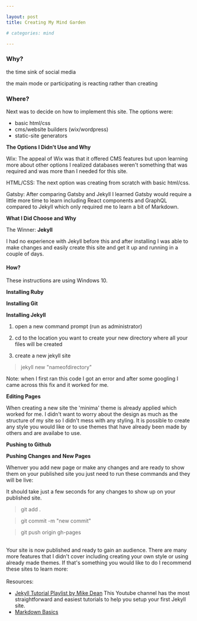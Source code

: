 ```yaml
---

layout: post
title: Creating My Mind Garden

# categories: mind

---
```


### **Why?**
the time sink of social media

the main mode or participating is reacting rather than creating

### **Where?**
Next was to decide on how to implement this site. The options were: 
- basic html/css
- cms/website builders (wix/wordpress)
- static-site generators

**The Options I Didn't Use and Why**

Wix: The appeal of Wix was that it offered CMS features but upon learning more about other options I realized databases weren't something that was required and was more than I needed for this site.

HTML/CSS: The next option was creating from scratch with basic html/css. 

Gatsby: After comparing Gatsby and Jekyll I learned Gatsby would require a little more time to learn including React components and GraphQL compared to Jekyll which only required me to learn a bit of Markdown. 

**What I Did Choose and Why**

The Winner: **Jekyll**

I had no experience with Jekyll before this and after installing I was able to make changes and easily create this site and get it up and running in a couple of days.

#### How?

These instructions are using Windows 10.

**Installing Ruby**

**Installing Git**

**Installing Jekyll**

1. open a new command prompt (run as administrator)

2. cd to the location you want to create your new directory where all your files will be created

3. create a new jekyll site
> jekyll new "nameofdirectory"

Note: when I first ran this code I got an error and after some googling I came across this fix and it worked for me.
> 

 


**Editing Pages**



When creating a new site the 'minima' theme is already applied which worked for me. I didn't want to worry about the design as much as the structure of my site so I didn't mess with any styling. It is possible to create any style you would like or to use themes that have already been made by others and are availabe to use.

**Pushing to Github**

**Pushing Changes and New Pages**

Whenver you add new page or make any changes and are ready to show them on your published site you just need to run these commands and they will be live:

It should take just a few seconds for any changes to show up on your published site.

> git add .

> git commit -m "new commit"

> git push origin gh-pages

<br>
Your site is now published and ready to gain an audience. There are many more features that I didn't cover including creating your own style or using already made themes. If that's something you would like to do I recommend these sites to learn more:


<br>
<br>
Resources:

- [Jekyll Tutorial Playlist by Mike Dean](#) This Youtube channel has the most straightforward and easiest tutorials to help you setup your first Jekyll site.
- [Markdown Basics](#)  

